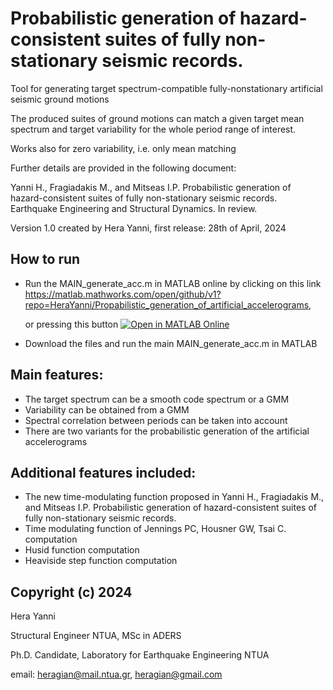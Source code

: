 # Probabilistic generation of hazard-consistent suites of fully non-stationary seismic records.

Tool for generating target spectrum-compatible fully-nonstationary artificial seismic ground motions 

The produced suites of ground motions can match a given target mean spectrum and target variability for the whole period range of interest.

Works also for zero variability, i.e. only mean matching

Further details are provided in the following document:

Yanni H., Fragiadakis M., and Mitseas I.P. Probabilistic generation of hazard-consistent suites of fully non-stationary seismic records. Earthquake Engineering and Structural Dynamics. In review.

Version 1.0 created by Hera Yanni, first release: 28th of April, 2024 

## How to run
* Run the MAIN_generate_acc.m in MATLAB online by clicking on this link https://matlab.mathworks.com/open/github/v1?repo=HeraYanni/Propabilistic_generation_of_artificial_accelerograms,

  or pressing this button [![Open in MATLAB Online](https://www.mathworks.com/images/responsive/global/open-in-matlab-online.svg)](https://matlab.mathworks.com/open/github/v1?repo=HeraYanni/Propabilistic_generation_of_artificial_accelerograms)
*  Download the files and run the main MAIN_generate_acc.m in MATLAB

## Main features:
* The target spectrum can be a smooth code spectrum or a GMM
* Variability can be obtained from a GMM
* Spectral correlation between periods can be taken into account
* There are two variants for the probabilistic generation of the artificial accelerograms

## Additional features included:
* The new time-modulating function proposed in Yanni H., Fragiadakis M., and Mitseas I.P. Probabilistic generation of hazard-consistent suites of fully non-stationary seismic records.
* Time modulating function of Jennings PC, Housner GW, Tsai C. computation 
* Husid function computation
* Heaviside step function computation

## Copyright (c) 2024

Hera Yanni

Structural Engineer NTUA, MSc in ADERS

Ph.D. Candidate, Laboratory for Earthquake Engineering NTUA

email: heragian@mail.ntua.gr, heragian@gmail.com 
